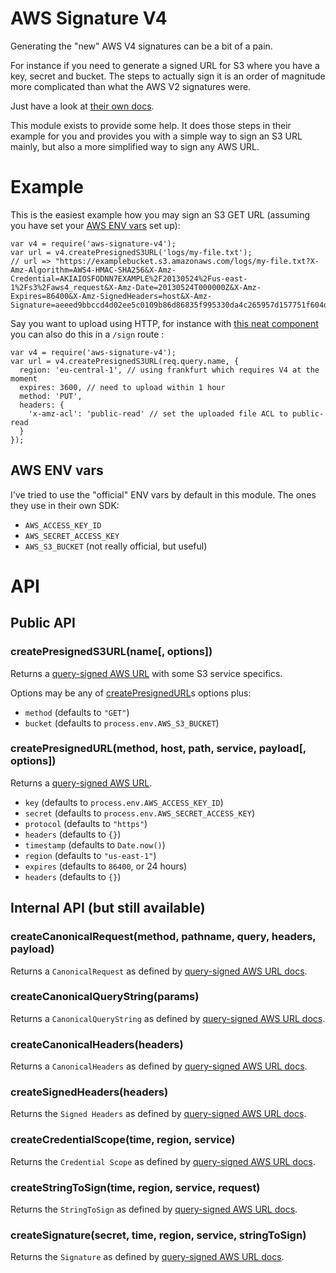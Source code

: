 AWS Signature V4
================

Generating the "new" AWS V4 signatures can be a bit of a pain.

For instance if you need to generate a signed URL for S3 where you have a key, secret and bucket. The steps to actually sign it is an order of magnitude more complicated than what the AWS V2 signatures were.

Just have a look at [their own docs](sign-query-docs).

This module exists to provide some help. It does those steps in their example for you and provides you with a simple way to sign an S3 URL mainly, but also a more simplified way to sign any AWS URL.

# Example

This is the easiest example how you may sign an S3 GET URL (assuming you have set your [AWS ENV vars](#aws-env-vars) set up):

```
var v4 = require('aws-signature-v4');
var url = v4.createPresignedS3URL('logs/my-file.txt');
// url => "https://examplebucket.s3.amazonaws.com/logs/my-file.txt?X-Amz-Algorithm=AWS4-HMAC-SHA256&X-Amz-Credential=AKIAIOSFODNN7EXAMPLE%2F20130524%2Fus-east-1%2Fs3%2Faws4_request&X-Amz-Date=20130524T000000Z&X-Amz-Expires=86400&X-Amz-SignedHeaders=host&X-Amz-Signature=aeeed9bbccd4d02ee5c0109b86d86835f995330da4c265957d157751f604d404"
```

Say you want to upload using HTTP, for instance with [this neat component](s3-component) you can also do this in a `/sign` route :

```
var v4 = require('aws-signature-v4');
var url = v4.createPresignedS3URL(req.query.name, {
  region: 'eu-central-1', // using frankfurt which requires V4 at the moment
  expires: 3600, // need to upload within 1 hour
  method: 'PUT',
  headers: {
    'x-amz-acl': 'public-read' // set the uploaded file ACL to public-read
  }
});
```


## AWS ENV vars

I've tried to use the "official" ENV vars by default in this module. The ones they use in their own SDK:

- `AWS_ACCESS_KEY_ID`
- `AWS_SECRET_ACCESS_KEY`
- `AWS_S3_BUCKET` (not really official, but useful)


# API

## Public API

### createPresignedS3URL(name[, options])

Returns a [query-signed AWS URL](sign-query-docs) with some S3 service specifics.

Options may be any of [createPresignedURL](#createpresignedurlmethod-host-path-service-payload-options)s options plus:

- `method` (defaults to `"GET"`)
- `bucket` (defaults to `process.env.AWS_S3_BUCKET`)

### createPresignedURL(method, host, path, service, payload[, options])

Returns a [query-signed AWS URL](sign-query-docs).

- `key` (defaults to `process.env.AWS_ACCESS_KEY_ID`)
- `secret` (defaults to `process.env.AWS_SECRET_ACCESS_KEY`)
- `protocol` (defaults to `"https"`)
- `headers` (defaults to `{}`)
- `timestamp` (defaults to `Date.now()`)
- `region` (defaults to `"us-east-1"`)
- `expires` (defaults to `86400`, or 24 hours)
- `headers` (defaults to `{}`)

## Internal API (but still available)

### createCanonicalRequest(method, pathname, query, headers, payload)

Returns a `CanonicalRequest` as defined by [query-signed AWS URL docs](sign-query-docs).

### createCanonicalQueryString(params)

Returns a `CanonicalQueryString` as defined by [query-signed AWS URL docs](sign-query-docs).

### createCanonicalHeaders(headers)

Returns a `CanonicalHeaders` as defined by [query-signed AWS URL docs](sign-query-docs).

### createSignedHeaders(headers)

Returns the `Signed Headers` as defined by [query-signed AWS URL docs](sign-query-docs).

### createCredentialScope(time, region, service)

Returns the `Credential Scope` as defined by [query-signed AWS URL docs](sign-query-docs).

### createStringToSign(time, region, service, request)

Returns the `StringToSign` as defined by [query-signed AWS URL docs](sign-query-docs).

### createSignature(secret, time, region, service, stringToSign)

Returns the `Signature` as defined by [query-signed AWS URL docs](sign-query-docs).


[sign-query-docs]: http://docs.aws.amazon.com/AmazonS3/latest/API/sigv4-query-string-auth.html
[s3-component]: https://github.com/component/s3/tree/0.3.x